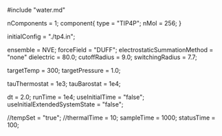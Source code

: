 #include "water.md"

nComponents = 1;
component{
  type = "TIP4P";
  nMol = 256;
}

initialConfig = "./tp4.in";

ensemble = NVE;
forceField = "DUFF";
electrostaticSummationMethod = "none"
dielectric = 80.0;
cutoffRadius = 9.0;
switchingRadius = 7.7;

targetTemp = 300;
targetPressure = 1.0;

tauThermostat = 1e3;
tauBarostat = 1e4;

dt = 2.0;
runTime = 1e4;
useInitialTime = "false";
useInitialExtendedSystemState = "false";

//tempSet = "true";
//thermalTime = 10;
sampleTime = 1000;
statusTime = 100;
